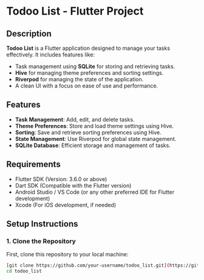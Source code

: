 # Todoo List - Flutter Project

## Description
**Todoo List** is a Flutter application designed to manage your tasks effectively. It includes features like:
- Task management using **SQLite** for storing and retrieving tasks.
- **Hive** for managing theme preferences and sorting settings.
- **Riverpod** for managing the state of the application.
- A clean UI with a focus on ease of use and performance.

## Features
- **Task Management**: Add, edit, and delete tasks.
- **Theme Preferences**: Store and load theme settings using Hive.
- **Sorting**: Save and retrieve sorting preferences using Hive.
- **State Management**: Use Riverpod for global state management.
- **SQLite Database**: Efficient storage and management of tasks.

## Requirements

- Flutter SDK (Version: 3.6.0 or above)
- Dart SDK (Compatible with the Flutter version)
- Android Studio / VS Code (or any other preferred IDE for Flutter development)
- Xcode (For iOS development, if needed)

## Setup Instructions

### 1. Clone the Repository

First, clone this repository to your local machine:

```bash
[git clone https://github.com/your-username/todoo_list.git](https://github.com/RilAbbSnehaM/todoo_list.git)
cd todoo_list
